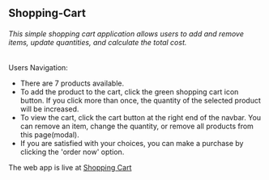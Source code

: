 ## Shopping-Cart

###### This simple shopping cart application allows users to add and remove items, update quantities, and calculate the total cost.

Users Navigation:

* There are 7 products available.
* To add the product to the cart, click the green shopping cart icon button.  If you click more than once, the quantity of the selected product will be increased.
* To view the cart, click the cart button at the right end of the navbar. You can remove an item, change the quantity, or remove all products from this page(modal).
* If you are satisfied with your choices, you can make a purchase by clicking the 'order now' option.

The web app is live at [Shopping Cart](https://vimeo.com/894414683/b7cdab6331?share=copy)
